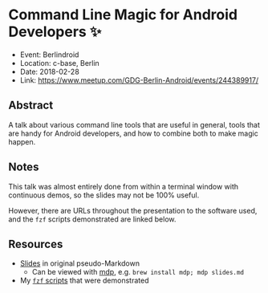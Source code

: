 # Command Line Magic for Android Developers ✨

* Event: Berlindroid
* Location: c-base, Berlin
* Date: 2018-02-28
* Link: https://www.meetup.com/GDG-Berlin-Android/events/244389917/

## Abstract
A talk about various command line tools that are useful in general, tools that
are handy for Android developers, and how to combine both to make magic happen.

## Notes
This talk was almost entirely done from within a terminal window with
continuous demos, so the slides may not be 100% useful.

However, there are URLs throughout the presentation to the software used,
and the `fzf` scripts demonstrated are linked below.

## Resources
* [Slides][0] in original pseudo-Markdown
  * Can be viewed with [mdp][1], e.g. `brew install mdp; mdp slides.md`
* My [`fzf` scripts][2] that were demonstrated

[0]:slides.md
[1]:https://github.com/visit1985/mdp
[2]:https://github.com/orrc/android-scripts
